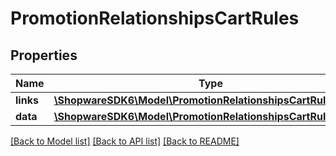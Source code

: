 # PromotionRelationshipsCartRules

## Properties
Name | Type | Description | Notes
------------ | ------------- | ------------- | -------------
**links** | [**\ShopwareSDK6\Model\PromotionRelationshipsCartRulesLinks**](PromotionRelationshipsCartRulesLinks.md) |  | [optional] 
**data** | [**\ShopwareSDK6\Model\PromotionRelationshipsCartRulesData[]**](PromotionRelationshipsCartRulesData.md) |  | [optional] 

[[Back to Model list]](../../README.md#documentation-for-models) [[Back to API list]](../../README.md#documentation-for-api-endpoints) [[Back to README]](../../README.md)

